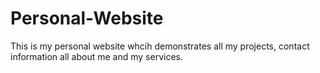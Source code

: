 # Personal-Website
This is my personal website whcih demonstrates all my projects, contact information all about me and my services.

